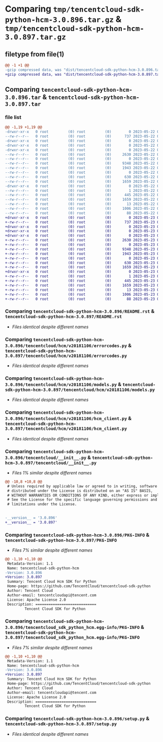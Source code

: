 # Comparing `tmp/tencentcloud-sdk-python-hcm-3.0.896.tar.gz` & `tmp/tencentcloud-sdk-python-hcm-3.0.897.tar.gz`

## filetype from file(1)

```diff
@@ -1 +1 @@
-gzip compressed data, was "dist/tencentcloud-sdk-python-hcm-3.0.896.tar", last modified: Mon May 22 00:24:25 2023, max compression
+gzip compressed data, was "dist/tencentcloud-sdk-python-hcm-3.0.897.tar", last modified: Tue May 23 02:23:55 2023, max compression
```

## Comparing `tencentcloud-sdk-python-hcm-3.0.896.tar` & `tencentcloud-sdk-python-hcm-3.0.897.tar`

### file list

```diff
@@ -1,19 +1,19 @@
-drwxr-xr-x   0 root         (0) root         (0)        0 2023-05-22 00:24:25.000000 tencentcloud-sdk-python-hcm-3.0.896/
--rw-r--r--   0 root         (0) root         (0)      737 2023-05-22 00:24:25.000000 tencentcloud-sdk-python-hcm-3.0.896/README.rst
-drwxr-xr-x   0 root         (0) root         (0)        0 2023-05-22 00:24:25.000000 tencentcloud-sdk-python-hcm-3.0.896/tencentcloud/
-drwxr-xr-x   0 root         (0) root         (0)        0 2023-05-22 00:24:25.000000 tencentcloud-sdk-python-hcm-3.0.896/tencentcloud/hcm/
-drwxr-xr-x   0 root         (0) root         (0)        0 2023-05-22 00:24:25.000000 tencentcloud-sdk-python-hcm-3.0.896/tencentcloud/hcm/v20181106/
--rw-r--r--   0 root         (0) root         (0)     2630 2023-05-22 00:24:25.000000 tencentcloud-sdk-python-hcm-3.0.896/tencentcloud/hcm/v20181106/errorcodes.py
--rw-r--r--   0 root         (0) root         (0)        0 2023-05-22 00:24:25.000000 tencentcloud-sdk-python-hcm-3.0.896/tencentcloud/hcm/v20181106/__init__.py
--rw-r--r--   0 root         (0) root         (0)     9348 2023-05-22 00:24:25.000000 tencentcloud-sdk-python-hcm-3.0.896/tencentcloud/hcm/v20181106/models.py
--rw-r--r--   0 root         (0) root         (0)     1943 2023-05-22 00:24:25.000000 tencentcloud-sdk-python-hcm-3.0.896/tencentcloud/hcm/v20181106/hcm_client.py
--rw-r--r--   0 root         (0) root         (0)        0 2023-05-22 00:24:25.000000 tencentcloud-sdk-python-hcm-3.0.896/tencentcloud/hcm/__init__.py
--rw-r--r--   0 root         (0) root         (0)      630 2023-05-22 00:24:25.000000 tencentcloud-sdk-python-hcm-3.0.896/tencentcloud/__init__.py
--rw-r--r--   0 root         (0) root         (0)     1659 2023-05-22 00:24:25.000000 tencentcloud-sdk-python-hcm-3.0.896/PKG-INFO
-drwxr-xr-x   0 root         (0) root         (0)        0 2023-05-22 00:24:25.000000 tencentcloud-sdk-python-hcm-3.0.896/tencentcloud_sdk_python_hcm.egg-info/
--rw-r--r--   0 root         (0) root         (0)        1 2023-05-22 00:24:25.000000 tencentcloud-sdk-python-hcm-3.0.896/tencentcloud_sdk_python_hcm.egg-info/dependency_links.txt
--rw-r--r--   0 root         (0) root         (0)      445 2023-05-22 00:24:25.000000 tencentcloud-sdk-python-hcm-3.0.896/tencentcloud_sdk_python_hcm.egg-info/SOURCES.txt
--rw-r--r--   0 root         (0) root         (0)     1659 2023-05-22 00:24:25.000000 tencentcloud-sdk-python-hcm-3.0.896/tencentcloud_sdk_python_hcm.egg-info/PKG-INFO
--rw-r--r--   0 root         (0) root         (0)       13 2023-05-22 00:24:25.000000 tencentcloud-sdk-python-hcm-3.0.896/tencentcloud_sdk_python_hcm.egg-info/top_level.txt
--rw-r--r--   0 root         (0) root         (0)     1006 2023-05-22 00:24:25.000000 tencentcloud-sdk-python-hcm-3.0.896/setup.py
--rw-r--r--   0 root         (0) root         (0)       88 2023-05-22 00:24:25.000000 tencentcloud-sdk-python-hcm-3.0.896/setup.cfg
+drwxr-xr-x   0 root         (0) root         (0)        0 2023-05-23 02:23:55.000000 tencentcloud-sdk-python-hcm-3.0.897/
+-rw-r--r--   0 root         (0) root         (0)      737 2023-05-23 02:23:55.000000 tencentcloud-sdk-python-hcm-3.0.897/README.rst
+drwxr-xr-x   0 root         (0) root         (0)        0 2023-05-23 02:23:55.000000 tencentcloud-sdk-python-hcm-3.0.897/tencentcloud/
+drwxr-xr-x   0 root         (0) root         (0)        0 2023-05-23 02:23:55.000000 tencentcloud-sdk-python-hcm-3.0.897/tencentcloud/hcm/
+drwxr-xr-x   0 root         (0) root         (0)        0 2023-05-23 02:23:55.000000 tencentcloud-sdk-python-hcm-3.0.897/tencentcloud/hcm/v20181106/
+-rw-r--r--   0 root         (0) root         (0)     2630 2023-05-23 02:23:55.000000 tencentcloud-sdk-python-hcm-3.0.897/tencentcloud/hcm/v20181106/errorcodes.py
+-rw-r--r--   0 root         (0) root         (0)        0 2023-05-23 02:23:55.000000 tencentcloud-sdk-python-hcm-3.0.897/tencentcloud/hcm/v20181106/__init__.py
+-rw-r--r--   0 root         (0) root         (0)     9348 2023-05-23 02:23:55.000000 tencentcloud-sdk-python-hcm-3.0.897/tencentcloud/hcm/v20181106/models.py
+-rw-r--r--   0 root         (0) root         (0)     1943 2023-05-23 02:23:55.000000 tencentcloud-sdk-python-hcm-3.0.897/tencentcloud/hcm/v20181106/hcm_client.py
+-rw-r--r--   0 root         (0) root         (0)        0 2023-05-23 02:23:55.000000 tencentcloud-sdk-python-hcm-3.0.897/tencentcloud/hcm/__init__.py
+-rw-r--r--   0 root         (0) root         (0)      630 2023-05-23 02:23:55.000000 tencentcloud-sdk-python-hcm-3.0.897/tencentcloud/__init__.py
+-rw-r--r--   0 root         (0) root         (0)     1659 2023-05-23 02:23:55.000000 tencentcloud-sdk-python-hcm-3.0.897/PKG-INFO
+drwxr-xr-x   0 root         (0) root         (0)        0 2023-05-23 02:23:55.000000 tencentcloud-sdk-python-hcm-3.0.897/tencentcloud_sdk_python_hcm.egg-info/
+-rw-r--r--   0 root         (0) root         (0)        1 2023-05-23 02:23:55.000000 tencentcloud-sdk-python-hcm-3.0.897/tencentcloud_sdk_python_hcm.egg-info/dependency_links.txt
+-rw-r--r--   0 root         (0) root         (0)      445 2023-05-23 02:23:55.000000 tencentcloud-sdk-python-hcm-3.0.897/tencentcloud_sdk_python_hcm.egg-info/SOURCES.txt
+-rw-r--r--   0 root         (0) root         (0)     1659 2023-05-23 02:23:55.000000 tencentcloud-sdk-python-hcm-3.0.897/tencentcloud_sdk_python_hcm.egg-info/PKG-INFO
+-rw-r--r--   0 root         (0) root         (0)       13 2023-05-23 02:23:55.000000 tencentcloud-sdk-python-hcm-3.0.897/tencentcloud_sdk_python_hcm.egg-info/top_level.txt
+-rw-r--r--   0 root         (0) root         (0)     1006 2023-05-23 02:23:55.000000 tencentcloud-sdk-python-hcm-3.0.897/setup.py
+-rw-r--r--   0 root         (0) root         (0)       88 2023-05-23 02:23:55.000000 tencentcloud-sdk-python-hcm-3.0.897/setup.cfg
```

### Comparing `tencentcloud-sdk-python-hcm-3.0.896/README.rst` & `tencentcloud-sdk-python-hcm-3.0.897/README.rst`

 * *Files identical despite different names*

### Comparing `tencentcloud-sdk-python-hcm-3.0.896/tencentcloud/hcm/v20181106/errorcodes.py` & `tencentcloud-sdk-python-hcm-3.0.897/tencentcloud/hcm/v20181106/errorcodes.py`

 * *Files identical despite different names*

### Comparing `tencentcloud-sdk-python-hcm-3.0.896/tencentcloud/hcm/v20181106/models.py` & `tencentcloud-sdk-python-hcm-3.0.897/tencentcloud/hcm/v20181106/models.py`

 * *Files identical despite different names*

### Comparing `tencentcloud-sdk-python-hcm-3.0.896/tencentcloud/hcm/v20181106/hcm_client.py` & `tencentcloud-sdk-python-hcm-3.0.897/tencentcloud/hcm/v20181106/hcm_client.py`

 * *Files identical despite different names*

### Comparing `tencentcloud-sdk-python-hcm-3.0.896/tencentcloud/__init__.py` & `tencentcloud-sdk-python-hcm-3.0.897/tencentcloud/__init__.py`

 * *Files 1% similar despite different names*

```diff
@@ -10,8 +10,8 @@
 # Unless required by applicable law or agreed to in writing, software
 # distributed under the License is distributed on an "AS IS" BASIS,
 # WITHOUT WARRANTIES OR CONDITIONS OF ANY KIND, either express or implied.
 # See the License for the specific language governing permissions and
 # limitations under the License.
 
 
-__version__ = '3.0.896'
+__version__ = '3.0.897'
```

### Comparing `tencentcloud-sdk-python-hcm-3.0.896/PKG-INFO` & `tencentcloud-sdk-python-hcm-3.0.897/PKG-INFO`

 * *Files 7% similar despite different names*

```diff
@@ -1,10 +1,10 @@
 Metadata-Version: 1.1
 Name: tencentcloud-sdk-python-hcm
-Version: 3.0.896
+Version: 3.0.897
 Summary: Tencent Cloud Hcm SDK for Python
 Home-page: https://github.com/TencentCloud/tencentcloud-sdk-python
 Author: Tencent Cloud
 Author-email: tencentcloudapi@tencent.com
 License: Apache License 2.0
 Description: ============================
         Tencent Cloud SDK for Python
```

### Comparing `tencentcloud-sdk-python-hcm-3.0.896/tencentcloud_sdk_python_hcm.egg-info/PKG-INFO` & `tencentcloud-sdk-python-hcm-3.0.897/tencentcloud_sdk_python_hcm.egg-info/PKG-INFO`

 * *Files 7% similar despite different names*

```diff
@@ -1,10 +1,10 @@
 Metadata-Version: 1.1
 Name: tencentcloud-sdk-python-hcm
-Version: 3.0.896
+Version: 3.0.897
 Summary: Tencent Cloud Hcm SDK for Python
 Home-page: https://github.com/TencentCloud/tencentcloud-sdk-python
 Author: Tencent Cloud
 Author-email: tencentcloudapi@tencent.com
 License: Apache License 2.0
 Description: ============================
         Tencent Cloud SDK for Python
```

### Comparing `tencentcloud-sdk-python-hcm-3.0.896/setup.py` & `tencentcloud-sdk-python-hcm-3.0.897/setup.py`

 * *Files identical despite different names*

